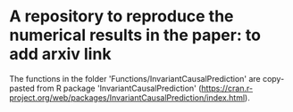 # A repository to reproduce the numerical results in the paper: to add arxiv link

The functions in the folder 'Functions/InvariantCausalPrediction' are copy-pasted from R package 'InvariantCausalPrediction' (https://cran.r-project.org/web/packages/InvariantCausalPrediction/index.html).
